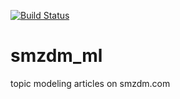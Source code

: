 [![Build Status](https://travis-ci.org/MelvinTo/smzdm_ml.svg?branch=master)](https://travis-ci.org/MelvinTo/smzdm_ml)

smzdm_ml
========

topic modeling articles on smzdm.com
